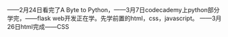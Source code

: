 ——2月24日看完了A Byte to Python，——3月7日codecademy上python部分学完，——flask web开发正在学。先学前置的html，css，javascript。
——3月26日html完成——CSS

 
